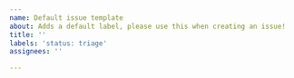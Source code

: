 ```yaml
---
name: Default issue template
about: Adds a default label, please use this when creating an issue!
title: ''
labels: 'status: triage'
assignees: ''

---
```



